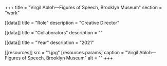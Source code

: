 +++
title = "Virgil Abloh—Figures of Speech, Brooklyn Museum"
section = "work"

[[data]]
title = "Role"
description = "Creative Director"

[[data]]
title = "Collaborators"
description = ""

[[data]]
title = "Year"
description = "2021"

[[resources]]
src = "1.jpg"
[resources.params]
caption = "Virgil Abloh—Figures of Speech, Brooklyn Museum"
alt = ""
+++

